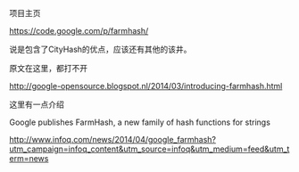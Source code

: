 项目主页

https://code.google.com/p/farmhash/

说是包含了CityHash的优点，应该还有其他的该井。



原文在这里，都打不开

http://google-opensource.blogspot.nl/2014/03/introducing-farmhash.html




这里有一点介绍

Google publishes FarmHash, a new family of hash functions for strings

http://www.infoq.com/news/2014/04/google_farmhash?utm_campaign=infoq_content&utm_source=infoq&utm_medium=feed&utm_term=news


